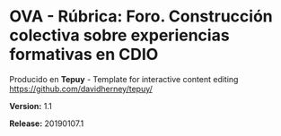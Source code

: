 # OVA - Rúbrica: Foro. Construcción colectiva sobre experiencias formativas en CDIO

Producido en **Tepuy** - Template for interactive content editing
https://github.com/davidherney/tepuy/

**Version:** 1.1

**Release:** 20190107.1
